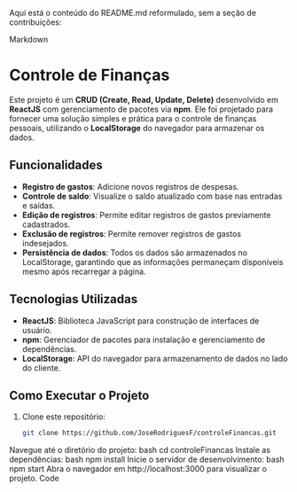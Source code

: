Aqui está o conteúdo do README.md reformulado, sem a seção de contribuições:

Markdown
# Controle de Finanças

Este projeto é um **CRUD (Create, Read, Update, Delete)** desenvolvido em **ReactJS** com gerenciamento de pacotes via **npm**. Ele foi projetado para fornecer uma solução simples e prática para o controle de finanças pessoais, utilizando o **LocalStorage** do navegador para armazenar os dados.

## Funcionalidades

- **Registro de gastos**: Adicione novos registros de despesas.
- **Controle de saldo**: Visualize o saldo atualizado com base nas entradas e saídas.
- **Edição de registros**: Permite editar registros de gastos previamente cadastrados.
- **Exclusão de registros**: Permite remover registros de gastos indesejados.
- **Persistência de dados**: Todos os dados são armazenados no LocalStorage, garantindo que as informações permaneçam disponíveis mesmo após recarregar a página.

## Tecnologias Utilizadas

- **ReactJS**: Biblioteca JavaScript para construção de interfaces de usuário.
- **npm**: Gerenciador de pacotes para instalação e gerenciamento de dependências.
- **LocalStorage**: API do navegador para armazenamento de dados no lado do cliente.

## Como Executar o Projeto

1. Clone este repositório:
   ```bash
   git clone https://github.com/JoseRodriguesF/controleFinancas.git
Navegue até o diretório do projeto:
bash
cd controleFinancas
Instale as dependências:
bash
npm install
Inicie o servidor de desenvolvimento:
bash
npm start
Abra o navegador em http://localhost:3000 para visualizar o projeto.
Code

